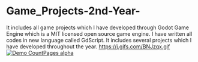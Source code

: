 # Game_Projects-2nd-Year-
It includes all game projects which I have developed through Godot Game Engine which is a MIT licensed open source game engine. I have written all codes in new language called GdScript. It includes several projects which I have developed throughout the year.
https://j.gifs.com/BNJzqx.gif
[![Demo CountPages alpha](https://j.gifs.com/BNJzqx.gif)](https://www.youtube.com/watch?v=qtevjRbByTo)
